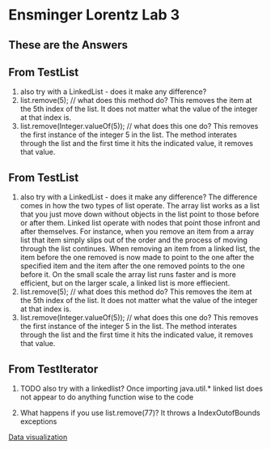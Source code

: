 # Ensminger Lorentz Lab 3
## These are the Answers

## From TestList
1. also try with a LinkedList - does it make any difference?
2. list.remove(5); // what does this method do?
        This removes the item at the 5th index of the list. It does not matter
        what the value of the integer at that index is.
3. list.remove(Integer.valueOf(5)); // what does this one do?
        This removes the first instance of the integer 5 in the list. The method
        interates through the list and the first time it hits the indicated
        value, it removes that value.

## From TestList
1. also try with a LinkedList - does it make any difference?
        The difference comes in how the two types of list operate. The array list 
        works as a list that you just move down without objects in the list
        point to those before or after them. Linked list operate with nodes that 
        point those infront and after themselves. For instance, when you remove 
        an item from a array list that item simply slips out of the order and the 
        process of moving through the list continues. When removing an item from
        a linked list, the item before the one removed is now made to point to the
        one after the specified item and the item after the one removed points to
        the one before it. On the small scale the array list runs faster and is 
        more efficient, but on the larger scale, a linked list is more effiecient.
2. list.remove(5); // what does this method do?
        This removes the item at the 5th index of the list. It does not matter
        what the value of the integer at that index is.
3. list.remove(Integer.valueOf(5)); // what does this one do?
        This removes the first instance of the integer 5 in the list. The method
        interates through the list and the first time it hits the indicated
        value, it removes that value.

## From TestIterator
1. TODO also try with a linkedlist?
    Once importing java.util.* linked list does not appear to do anything function wise to the code

2. What happens if you use list.remove(77)?
        It throws a IndexOutofBounds exceptions

[Data visualization](https://docs.google.com/spreadsheets/d/1dckLVJAO3MqpKccG0OPcwPAtMZBF-q_hb77dONblKyM/edit?usp=sharing)

